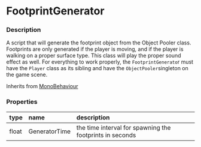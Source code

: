 # FootprintGenerator

### Description

A script that will generate the footprint object from the Object Pooler class. Footprints are only generated if the player is moving, and if the player is walking on a proper surface type. This class will play the proper sound effect as well. For everything to work properly, the `FootprintGenerato`r must have the `Player` class as its sibling and have the `ObjectPooler`singleton on the game scene.

Inherits from [MonoBehaviour](https://docs.unity3d.com/ScriptReference/MonoBehaviour.html)

### Properties

| type | name | description |
| :--- | :--- | :--- |
| float | GeneratorTime | the time interval for spawning the footprints in seconds |

